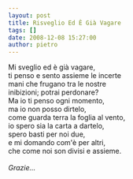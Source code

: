 ```yaml
---
layout: post
title: Risveglio Ed È Già Vagare
tags: []
date: 2008-12-08 15:27:00
author: pietro
---
```

Mi sveglio ed è già vagare,<br/>ti penso e sento assieme le incerte<br/>mani che frugano tra le nostre<br/>inibizioni; potrai perdonare?<br/>Ma io ti penso ogni momento,<br/>ma io non posso dirtelo,<br/>come guarda terra la foglia al vento,<br/>io spero sia la carta a dartelo,<br/>spero basti per noi due,<br/>e mi domando com'è per altri,<br/>che come noi son divisi e assieme.<br/><br/><span style="font-style: italic">Grazie...</span>
